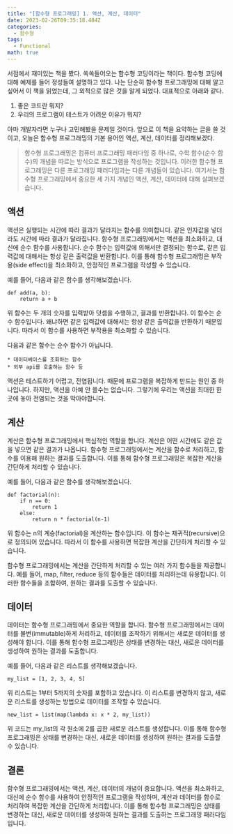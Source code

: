 ```yaml
---
title: "[함수형 프로그래밍] 1. 액션, 계산, 데이터"
date: 2023-02-26T09:35:18.484Z
categories:
  - 함수형
tags:
  - Functional
math: true
---
```

서점에서 재미있는 책을 봤다. 쏙쏙들어오는 함수형 코딩이라는 책이다. 함수형 코딩에 대해 예제를 들어 정성들여 설명하고 있다. 나는 단순히 함수형 프로그래밍에 대해 알고 싶어서 이 책을 읽었는데, 그 외적으로 많은 것을 알게 되었다. 대표적으로 아래와 같다.

1. 좋은 코드란 뭐지?
2. 우리의 프로그램이 테스트가 어려운 이유가 뭐지?

아마 개발자라면 누구나 고민해봤을 문제일 것이다. 앞으로 이 책을 요약하는 글을 쓸 것이고, 오늘은 함수형 프로그래밍의 기본 용어인 액션, 계산, 데이터를 정리해보겠다.

> 함수형 프로그래밍은 컴퓨터 프로그래밍 패러다임 중 하나로, 수학 함수(순수 함수)의 개념을 따르는 방식으로 프로그램을 작성하는 것입니다. 이러한 함수형 프로그래밍은 다른 프로그래밍 패러다임과는 다른 개념들이 있습니다. 여기서는 함수형 프로그래밍에서 중요한 세 가지 개념인 액션, 계산, 데이터에 대해 살펴보겠습니다.

## 액션

액션은 실행되는 시간에 따라 결과가 달라지는 함수를 의미합니다. 같은 인자값을 넣더라도 시간에 따라 결과가 달라집니다. 함수형 프로그래밍에서는 액션을 최소화하고, 대신에 순수 함수를 사용합니다. 순수 함수는 입력값에 의해서만 결정되는 함수로, 같은 입력값에 대해서는 항상 같은 출력값을 반환합니다. 이를 통해 함수형 프로그래밍은 부작용(side effect)을 최소화하고, 안정적인 프로그램을 작성할 수 있습니다.

예를 들어, 다음과 같은 함수를 생각해보겠습니다.

```
def add(a, b):
    return a + b
```

위 함수는 두 개의 숫자를 입력받아 덧셈을 수행하고, 결과를 반환합니다. 이 함수는 순수 함수입니다. 왜냐하면 같은 입력값에 대해서는 항상 같은 출력값을 반환하기 때문입니다. 따라서 이 함수를 사용하면 부작용을 최소화할 수 있습니다.

다음과 같은 함수는 순수 함수가 아닙니다.

```
* 데이터베이스를 조회하는 함수
* 외부 api를 호출하는 함수 등
```

액션은 테스트하기 어렵고, 전염됩니다. 때문에 프로그램을 복잡하게 만드는 원인 중 하나입니다. 하지만, 액션을 아예 안 쓸수는 없습니다. 그렇기에 우리는 액션을 최대한 한 곳에 놓아 전염되는 것을 막아야합니다.

## 계산

계산은 함수형 프로그래밍에서 핵심적인 역할을 합니다. 계산은 어떤 시간에도 같은 값을 넣으면 같은 결과가 나옵니다. 함수형 프로그래밍에서는 계산을 함수로 처리하고, 함수를 이용해 원하는 결과를 도출합니다. 이를 통해 함수형 프로그래밍은 복잡한 계산을 간단하게 처리할 수 있습니다.

예를 들어, 다음과 같은 함수를 생각해보겠습니다.

```
def factorial(n):
    if n == 0:
        return 1
    else:
        return n * factorial(n-1)

```

위 함수는 n의 계승(factorial)을 계산하는 함수입니다. 이 함수는 재귀적(recursive)으로 정의되어 있습니다. 따라서 이 함수를 사용하면 복잡한 계산을 간단하게 처리할 수 있습니다.

함수형 프로그래밍에서는 계산을 간단하게 처리할 수 있는 여러 가지 함수들을 제공합니다. 예를 들어, map, filter, reduce 등의 함수들은 데이터를 처리하는데 유용합니다. 이러한 함수들을 조합하여, 원하는 결과를 도출할 수 있습니다.

## 데이터

데이터는 함수형 프로그래밍에서 중요한 역할을 합니다. 함수형 프로그래밍에서는 데이터를 불변(immutable)하게 처리하고, 데이터를 조작하기 위해서는 새로운 데이터를 생성해야 합니다. 이를 통해 함수형 프로그래밍은 상태를 변경하는 대신, 새로운 데이터를 생성하여 원하는 결과를 도출합니다.

예를 들어, 다음과 같은 리스트를 생각해보겠습니다.

```
my_list = [1, 2, 3, 4, 5]
```

위 리스트는 1부터 5까지의 숫자를 포함하고 있습니다. 이 리스트를 변경하지 않고, 새로운 리스트를 생성하는 방법으로 데이터를 조작할 수 있습니다.

```
new_list = list(map(lambda x: x * 2, my_list))
```

위 코드는 my_list의 각 원소에 2를 곱한 새로운 리스트를 생성합니다. 이를 통해 함수형 프로그래밍은 상태를 변경하는 대신, 새로운 데이터를 생성하여 원하는 결과를 도출할 수 있습니다.

## 결론

함수형 프로그래밍에서는 액션, 계산, 데이터의 개념이 중요합니다. 액션을 최소화하고, 대신에 순수 함수를 사용하여 안정적인 프로그램을 작성하며, 계산과 데이터를 함수로 처리하여 복잡한 계산을 간단하게 처리합니다. 이를 통해 함수형 프로그래밍은 상태를 변경하는 대신, 새로운 데이터를 생성하여 원하는 결과를 도출하는 프로그래밍 패러다임입니다.